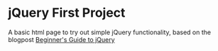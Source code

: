 # jQuery First Project

A basic html page to try out simple jQuery functionality, based on the blogpost [Beginner's Guide to jQuery](http://blog.teamtreehouse.com/beginners-guide-to-jquery)
